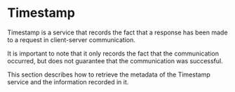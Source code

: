 # Timestamp

Timestamp is a service that records the fact that a response has been made to a request in client-server communication.

It is important to note that it only records the fact that the communication occurred, but does not guarantee that the communication was successful.



This section describes how to retrieve the metadata of the Timestamp service and the information recorded in it.

